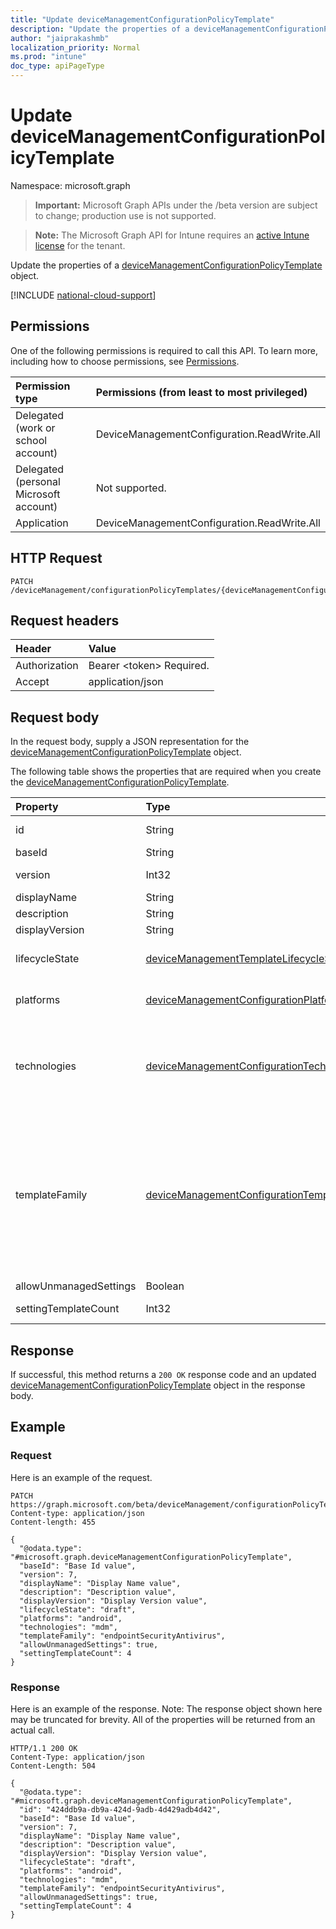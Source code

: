 ```yaml
---
title: "Update deviceManagementConfigurationPolicyTemplate"
description: "Update the properties of a deviceManagementConfigurationPolicyTemplate object."
author: "jaiprakashmb"
localization_priority: Normal
ms.prod: "intune"
doc_type: apiPageType
---
```


# Update deviceManagementConfigurationPolicyTemplate

Namespace: microsoft.graph

> **Important:** Microsoft Graph APIs under the /beta version are subject to change; production use is not supported.

> **Note:** The Microsoft Graph API for Intune requires an [active Intune license](https://go.microsoft.com/fwlink/?linkid=839381) for the tenant.

Update the properties of a [deviceManagementConfigurationPolicyTemplate](../resources/intune-deviceconfigv2-devicemanagementconfigurationpolicytemplate.md) object.

[!INCLUDE [national-cloud-support](../../includes/all-clouds.md)]

## Permissions
One of the following permissions is required to call this API. To learn more, including how to choose permissions, see [Permissions](/graph/permissions-reference).

|Permission type|Permissions (from least to most privileged)|
|:---|:---|
|Delegated (work or school account)|DeviceManagementConfiguration.ReadWrite.All|
|Delegated (personal Microsoft account)|Not supported.|
|Application|DeviceManagementConfiguration.ReadWrite.All|

## HTTP Request
<!-- {
  "blockType": "ignored"
}
-->
``` http
PATCH /deviceManagement/configurationPolicyTemplates/{deviceManagementConfigurationPolicyTemplateId}
```

## Request headers
|Header|Value|
|:---|:---|
|Authorization|Bearer &lt;token&gt; Required.|
|Accept|application/json|

## Request body
In the request body, supply a JSON representation for the [deviceManagementConfigurationPolicyTemplate](../resources/intune-deviceconfigv2-devicemanagementconfigurationpolicytemplate.md) object.

The following table shows the properties that are required when you create the [deviceManagementConfigurationPolicyTemplate](../resources/intune-deviceconfigv2-devicemanagementconfigurationpolicytemplate.md).

|Property|Type|Description|
|:---|:---|:---|
|id|String|Key of the template document, composed of BaseId and Version. Automatically generated.|
|baseId|String|Template base identifier|
|version|Int32|Template version. Valid values 1 to 2147483647. This property is read-only.|
|displayName|String|Template display name|
|description|String|Template description|
|displayVersion|String|Description of template version|
|lifecycleState|[deviceManagementTemplateLifecycleState](../resources/intune-deviceconfigv2-devicemanagementtemplatelifecyclestate.md)|Indicate current lifecycle state of template. Possible values are: `invalid`, `draft`, `active`, `superseded`, `deprecated`, `retired`.|
|platforms|[deviceManagementConfigurationPlatforms](../resources/intune-deviceconfigv2-devicemanagementconfigurationplatforms.md)|Platforms for this template. Possible values are: `none`, `android`, `iOS`, `macOS`, `windows10X`, `windows10`, `linux`, `unknownFutureValue`.|
|technologies|[deviceManagementConfigurationTechnologies](../resources/intune-deviceconfigv2-devicemanagementconfigurationtechnologies.md)|Technologies for this template. Possible values are: `none`, `mdm`, `windows10XManagement`, `configManager`, `appleRemoteManagement`, `microsoftSense`, `exchangeOnline`, `mobileApplicationManagement`, `linuxMdm`, `enrollment`, `endpointPrivilegeManagement`, `unknownFutureValue`.|
|templateFamily|[deviceManagementConfigurationTemplateFamily](../resources/intune-deviceconfigv2-devicemanagementconfigurationtemplatefamily.md)|TemplateFamily for this template. Possible values are: `none`, `endpointSecurityAntivirus`, `endpointSecurityDiskEncryption`, `endpointSecurityFirewall`, `endpointSecurityEndpointDetectionAndResponse`, `endpointSecurityAttackSurfaceReduction`, `endpointSecurityAccountProtection`, `endpointSecurityApplicationControl`, `endpointSecurityEndpointPrivilegeManagement`, `enrollmentConfiguration`, `appQuietTime`, `baseline`, `unknownFutureValue`, `deviceConfigurationScripts`, `deviceConfigurationPolicies`, `companyPortal`.|
|allowUnmanagedSettings|Boolean|Allow unmanaged setting templates|
|settingTemplateCount|Int32|Number of setting templates. Valid values 0 to 2147483647. This property is read-only.|



## Response
If successful, this method returns a `200 OK` response code and an updated [deviceManagementConfigurationPolicyTemplate](../resources/intune-deviceconfigv2-devicemanagementconfigurationpolicytemplate.md) object in the response body.

## Example

### Request
Here is an example of the request.
``` http
PATCH https://graph.microsoft.com/beta/deviceManagement/configurationPolicyTemplates/{deviceManagementConfigurationPolicyTemplateId}
Content-type: application/json
Content-length: 455

{
  "@odata.type": "#microsoft.graph.deviceManagementConfigurationPolicyTemplate",
  "baseId": "Base Id value",
  "version": 7,
  "displayName": "Display Name value",
  "description": "Description value",
  "displayVersion": "Display Version value",
  "lifecycleState": "draft",
  "platforms": "android",
  "technologies": "mdm",
  "templateFamily": "endpointSecurityAntivirus",
  "allowUnmanagedSettings": true,
  "settingTemplateCount": 4
}
```

### Response
Here is an example of the response. Note: The response object shown here may be truncated for brevity. All of the properties will be returned from an actual call.
``` http
HTTP/1.1 200 OK
Content-Type: application/json
Content-Length: 504

{
  "@odata.type": "#microsoft.graph.deviceManagementConfigurationPolicyTemplate",
  "id": "424ddb9a-db9a-424d-9adb-4d429adb4d42",
  "baseId": "Base Id value",
  "version": 7,
  "displayName": "Display Name value",
  "description": "Description value",
  "displayVersion": "Display Version value",
  "lifecycleState": "draft",
  "platforms": "android",
  "technologies": "mdm",
  "templateFamily": "endpointSecurityAntivirus",
  "allowUnmanagedSettings": true,
  "settingTemplateCount": 4
}
```
